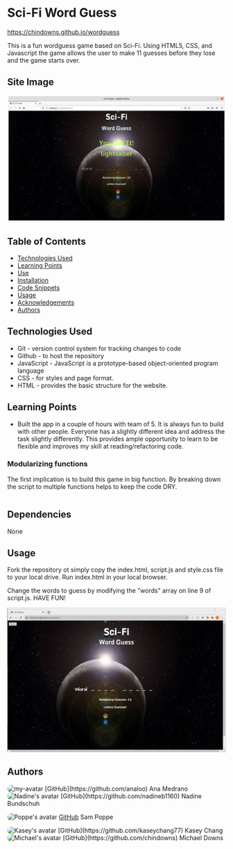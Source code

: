 # Sci-Fi Word Guess
https://chindowns.github.io/wordguess

This is a fun wordguess game based on Sci-Fi.  Using HTML5, CSS, and Javascript the game allows the user to make 11 guesses before they lose and the game starts over.

## Site Image
![site](assets/images/Screenshot.png)

## Table of Contents

- [Technologies Used](#Technologies-Used)
- [Learning Points](#Learning-Points)
- [Use](#Use)
- [Installation](#Installation)
- [Code Snippets](#Code-Snippets)
- [Usage](#Usage)
- [Acknowledgements](#Acknoledgements)
- [Authors](#Authors)

## Technologies Used
- Git - version control system for tracking changes to code
- Github - to host the repository
- JavaScript - JavaScript is a prototype-based object-oriented program language 
- CSS - for styles and page format.
- HTML - provides the basic structure for the website.

## Learning Points
- Built the app in a couple of hours with team of 5.  It is always fun to build with other people.  Everyone has a slightly different idea and address the task slightly differently.  This provides ample opportunity to learn to be flexible and improves my skill at reading/refactoring code.

### Modularizing functions
The first implication is to build this game in big function.  By breaking down the script to multiple functions helps to keep the code DRY.

```

```

## Dependencies
None

## Usage
Fork the repository ot simply copy the index.html, script.js and style.css file to your local drive. Run index.html in your local browser.

Change the words to guess by modifying the "words" array on line 9 of script.js.  HAVE FUN!


![Site](assets/images/SciFi-WordGuess-Screenshot.jpg)

## Authors
<img src='https://avatars3.githubusercontent.com/u/8609011?v=4' alt = "my-avatar" style = "width: 40px; border-radius: 15px;"/>    
[GitHub](https://github.com/analoo) Ana Medrano 

<img src="https://avatars0.githubusercontent.com/u/23265256?v=4" alt = "Nadine's avatar" style = "width: 40px; border-radius: 15px;"/>  
[GitHub](https://github.com/nadineb1160) Nadine Bundschuh

<img src="https://avatars1.githubusercontent.com/u/60407759?v=4" alt = "Poppe's avatar" style = "width: 40px; border-radius: 15px;"/>   [GitHub](https://github.com/PopSizzle) Sam Poppe   

<img src="https://avatars2.githubusercontent.com/u/15042541?v=4" alt = "Kasey's avatar" style = "width: 40px; border-radius: 15px;"/>
[GitHub](https://github.com/kaseychang77) Kasey Chang

<img src="https://avatars3.githubusercontent.com/u/61262454?v=4" alt = "Michael's avatar" style = "width: 40px; border-radius: 15px;"/>   
[GitHub](https://github.com/chindowns) Michael Downs 

